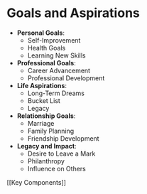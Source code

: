 # Goals and Aspirations

- **Personal Goals**: 
	- Self-Improvement 
	- Health Goals 
	- Learning New Skills
- **Professional Goals**: 
	- Career Advancement 
	- Professional Development
- **Life Aspirations**: 
	- Long-Term Dreams 
	- Bucket List 
	- Legacy
- **Relationship Goals**: 
	- Marriage 
	- Family Planning 
	- Friendship Development
- **Legacy and Impact**: 
	- Desire to Leave a Mark 
	- Philanthropy 
	- Influence on Others

[[Key Components]]
